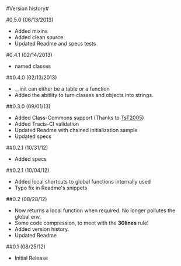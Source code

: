 #Version history#

#0.5.0 (06/13/2013)
* Added mixins
* Added clean source
* Updated Readme and specs tests

#0.4.1 (02/14/2013)
* named classes

##0.4.0 (02/13/2013)
* __init can either be a table or a function
* Added the abitlity to turn classes and objects into strings.

##0.3.0 (09/01/13)
* Added Class-Commons support (Thanks to [TsT2005](https://github.com/tst2005))
* Added Tracis-CI validation
* Updated Readme with chained initialization sample
* Updated specs

##0.2.1 (10/31/12)
* Added specs

##0.2.1 (10/04/12)
* Added local shortcuts to global functions internally used
* Typo fix in Readme's snippets

##0.2 (08/28/12)
* Now returns a local function when required. No longer pollutes the global env.
* Some code compression, to meet with the **30lines** rule!
* Added version history.
* Updated Readme

##0.1 (08/25/12)
* Initial Release
